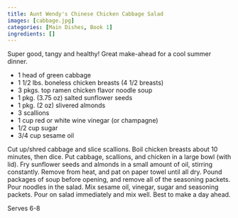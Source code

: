```yaml
---
title: Aunt Wendy's Chinese Chicken Cabbage Salad
images: [cabbage.jpg]
categories: [Main Dishes, Book 1]
ingredients: []
---
```


 Super good, tangy and healthy!
Great make-ahead for a cool summer dinner.

-   1 head of green cabbage
-   1 1/2 lbs. boneless chicken breasts (4 1/2 breasts)
-   3 pkgs. top ramen chicken flavor noodle soup
-   1 pkg. (3.75 oz) salted sunflower seeds
-   1 pkg. (2 oz) slivered almonds
-   3 scallions
-   1 cup red or white wine vinegar (or champagne)
-   1/2 cup sugar
-   3/4 cup sesame oil

Cut up/shred cabbage and slice scallions. Boil chicken breasts about 10
minutes, then dice. Put cabbage, scallions, and chicken in a large bowl
(with lid). Fry sunflower seeds and almonds in a small amount of oil,
stirring constantly. Remove from heat, and pat on paper towel until all
dry. Pound packages of soup before opening, and remove all of the
seasoning packets. Pour noodles in the salad. Mix sesame oil, vinegar,
sugar and seasoning packets. Pour on salad immediately and mix well.
Best to make a day ahead.

Serves 6-8

 